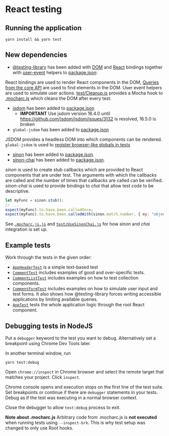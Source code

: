# React testing

## Running the application

```
yarn install && yarn test
```

## New dependencies

- [@testing-library](https://testing-library.com/docs/) has been added with
  [DOM](https://testing-library.com/docs/dom-testing-library/intro) and
  [React](https://testing-library.com/docs/react-testing-library/intro)
  bindings together with
  [user-event](https://testing-library.com/docs/ecosystem-user-event) helpers
  to [package.json](../package.json#L20-22):

React bindings are used to render React components in the DOM, [Queries from
the core API](https://testing-library.com/docs/queries/about) are used to find
elements in the DOM. User event helpers are used to simulate user actions.
[test/Cleanup.js](./Cleanup.js) provides a Mocha hook to
[.mocharc.js](../.mocharc.js) which cleans the DOM after every test.

- [jsdom](https://github.com/jsdom/jsdom) has been added to [package.json](../package.json#L29)
  - **IMPORTANT** Use jsdom version 16.4.0 until https://github.com/jsdom/jsdom/issues/3132 is resolved, 16.5.0 is broken
- `global-jsdom` has been added to [package.json](../package.json#L28)

JSDOM provides a headless DOM into which components can be rendered.
`global-jsdom` is used to [register browser-like globals in tests](../.mocharc.js#L14)

- [sinon](http://sinonjs.org/) has been added to
  [package.json](../package.json#L37).
- [sinon-chai](https://github.com/domenic/sinon-chai) has been added to
  [package.json](../package.json#L38).

_sinon_ is used to create stub callbacks which are provided to
React components that are under test. The arguments with which the
callbacks are called and the number of times that callbacks are
called can be verified. _sinon-chai_ is used to provide bindings
to _chai_ that allow test code to be descriptive.

```js
let myFunc = sinon.stub();
// ...
expect(myFunc).to.have.been.calledOnce;
expect(myFunc).to.have.been.calledWith(sinon.match.number, { my: "object" });
```

See [`.mocharc.js.js`](../.mocharc.js) and
[`test/UseSinonChai.js`](./UseSinonChai.js) for how _sinon_ and _chai_
integration is set up.

## Example tests

Work through the tests in the given order:

- [`AppHeaderTest`](./AppHeaderTest.js) is a simple text-based test
- [`CommentTest`](./CommentTest.js) includes examples of good and over-specific
  tests.
- [`CommentListTest`](./CommentListTest.js) includes examples on how to test
  collection components.
- [`CommentFormTest`](./CommentFormTest.js) includes examples on how to
  simulate user input and test forms. It also shows how @testing-library forces
  writing accessible applications by limiting available queries.
- [`AppTest`](./AppTest.js) tests the whole application logic through the root
  React component.

## Debugging tests in NodeJS

Put a `debugger` keyword to the test you want to debug. Alternatively set a
breakpoint using Chrome Dev Tools later.

In another terminal window, run

```
yarn test:debug
```

Open `chrome://inspect` in Chrome browser and select the remote target
that matches your project. Click `inspect`.

Chrome console opens and execution stops on the first line of the test suite.
Set breakpoints or continue if there are `debugger` statements in your tests.
Debug as if the test was executing in a normal browser context.

Close the debugger to allow `test:debug` process to exit.

**Note about .mocharc.js** Arbitrary code from .mocharc.js is **not executed**
when running tests using `--inspect-brk`. This is why test setup was changed to
only use Root hooks.
